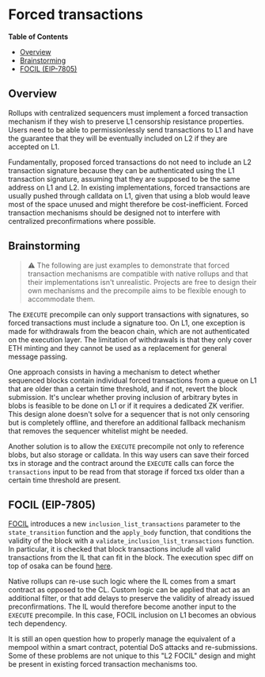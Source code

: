 # Forced transactions

<!-- START doctoc generated TOC please keep comment here to allow auto update -->
<!-- DON'T EDIT THIS SECTION, INSTEAD RE-RUN doctoc TO UPDATE -->
**Table of Contents**

- [Overview](#overview)
- [Brainstorming](#brainstorming)
- [FOCIL (EIP-7805)](#focil-eip-7805)

<!-- END doctoc generated TOC please keep comment here to allow auto update -->
## Overview

Rollups with centralized sequencers must implement a forced transaction mechanism if they wish to preserve L1 censorship resistance properties. Users need to be able to permissionlessly send transactions to L1 and have the guarantee that they will be eventually included on L2 if they are accepted on L1.

Fundamentally, proposed forced transactions do not need to include an L2 transaction signature because they can be authenticated using the L1 transaction signature, assuming that they are supposed to be the same address on L1 and L2. In existing implementations, forced transactions are usually pushed through calldata on L1, given that using a blob would leave most of the space unused and might therefore be cost-inefficient. Forced transaction mechanisms should be designed not to interfere with centralized preconfirmations where possible.

## Brainstorming
> ⚠️
> The following are just examples to demonstrate that forced transaction mechanisms are compatible with native rollups and that their implementations isn't unrealistic. Projects are free to design their own mechanisms and the precompile aims to be flexible enough to accommodate them.

The `EXECUTE` precompile can only support transactions with signatures, so forced transactions must include a signature too. On L1, one exception is made for withdrawals from the beacon chain, which are not authenticated on the execution layer. The limitation of withdrawals is that they only cover ETH minting and they cannot be used as a replacement for general message passing.

One approach consists in having a mechanism to detect whether sequenced blocks contain individual forced transactions from a queue on L1 that are older than a certain time threshold, and if not, revert the block submission. It's unclear whether proving inclusion of arbitrary bytes in blobs is feasible to be done on L1 or if it requires a dedicated ZK verifier. This design alone doesn't solve for a sequencer that is not only censoring but is completely offline, and therefore an additional fallback mechanism that removes the sequencer whitelist might be needed.

Another solution is to allow the `EXECUTE` precompile not only to reference blobs, but also storage or calldata. In this way users can save their forced txs in storage and the contract around the `EXECUTE` calls can force the `transactions` input to be read from that storage if forced txs older than a certain time threshold are present.

## FOCIL (EIP-7805)

[FOCIL](https://eips.ethereum.org/EIPS/eip-7805) introduces a new `inclusion_list_transactions` parameter to the `state_transition` function and the `apply_body` function, that conditions the validity of the block with a `validate_inclusion_list_transactions` function. In particular, it is checked that block transactions include all valid transactions from the IL that can fit in the block. The execution spec diff on top of osaka can be found [here](https://github.com/ethereum/execution-specs/pull/1349/files).

Native rollups can re-use such logic where the IL comes from a smart contract as opposed to the CL. Custom logic can be applied that act as an additional filter, or that add delays to preserve the validity of already issued preconfirmations. The IL would therefore become another input to the `EXECUTE` precompile. In this case, FOCIL inclusion on L1 becomes an obvious tech dependency.

It is still an open question how to properly manage the equivalent of a mempool within a smart contract, potential DoS attacks and re-submissions. Some of these problems are not unique to this "L2 FOCIL" design and might be present in existing forced transaction mechanisms too.
